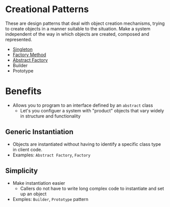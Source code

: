 # Creational Patterns
These are design patterns that deal with object creation mechanisms, trying to create objects in a manner suitable to the situation.
Make a system independent of the way in which objects are created, composed and represented.

* [Singleton](./singleton.md)
* [Factory Method](./factory_method.md)
* [Abstract Factory](./abstract_factory.md)
* Builder
* Prototype

# Benefits
* Allows you to program to an interface defined by an `abstract` class
    * Let's you configuer a system with "product" objects that vary widely in structure and functionality 

## Generic Instantiation
* Objects are instantiated without having to identify a specific class type in client code. 
* Examples: `Abstract Factory`, `Factory`

## Simplicity
* Make instantiation easier
    * Callers do not have to write long complex code to instantiate and set up an object 
* Exmples: `Builder`, `Prototype` pattern

